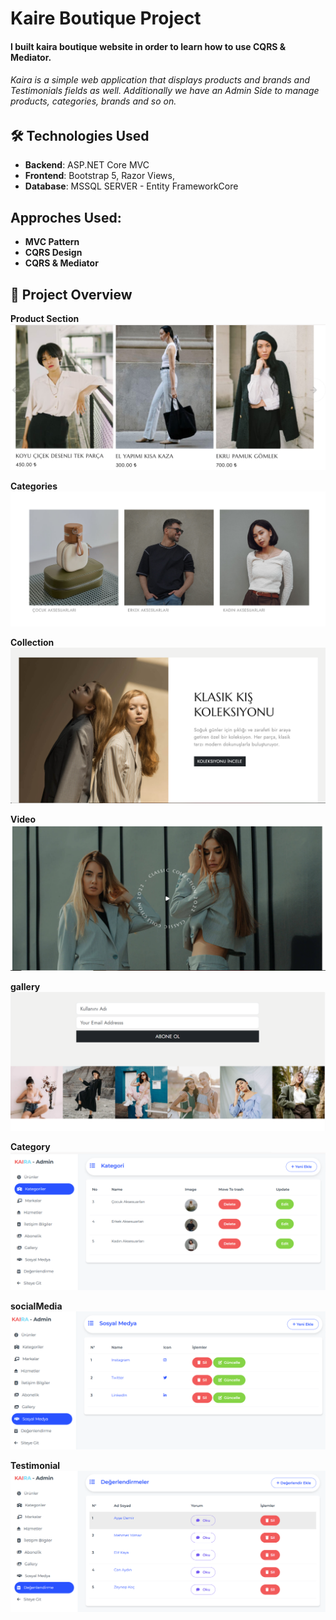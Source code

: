 # Kaire Boutique Project

#### I built kaira boutique website in order to learn how to use CQRS & Mediator.

###### Kaira is a simple web application that displays products and brands and Testimonials fields as well. Additionally we have an Admin Side to manage products, categories, brands and so on.


## 🛠️ Technologies Used
- **Backend**: ASP.NET Core MVC
- **Frontend**: Bootstrap 5, Razor Views, 
- **Database**: MSSQL SERVER - Entity FrameworkCore

## Approches Used:
- **MVC Pattern**
- **CQRS Design**
- **CQRS & Mediator**

##  📸 Project Overview

**Product Section**
![Product](/src/productsClient.PNG)

**Categories**
![Category client](/src/categoryClient.PNG)

**Collection**
![Collection](/src/collection.PNG)

**Video**
![Media](/src/videomedia.PNG)

**gallery**
![Gallery](/src/gallery.PNG)



**Category**
![category](/src/category.PNG)

**socialMedia**
![category](/src/socialMedia.PNG)

**Testimonial**
![testimonial](/src/testimonial.PNG)

